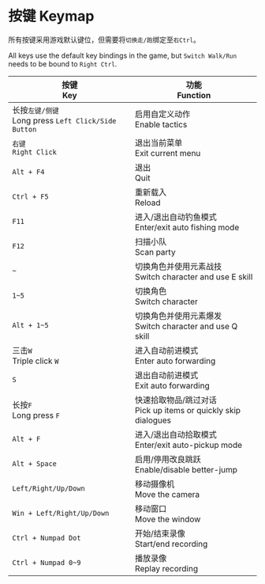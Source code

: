 # 按键 Keymap

所有按键采用游戏默认键位，但需要将`切换走/跑`绑定至`右Ctrl`。

All keys use the default key bindings in the game, but `Switch Walk/Run` needs
to be bound to `Right Ctrl`.

| 按键<br>Key                                            | 功能<br>Function                                                 |
| ------------------------------------------------------ | ---------------------------------------------------------------- |
| 长按`左键/侧键`<br>Long press `Left Click/Side Button` | 启用自定义动作<br>Enable tactics                                 |
| `右键`<br>`Right Click`                                | 退出当前菜单<br>Exit current menu                                |
| `Alt + F4`                                             | 退出<br>Quit                                                     |
| `Ctrl + F5`                                            | 重新载入<br>Reload                                               |
| `F11`                                                  | 进入/退出自动钓鱼模式<br>Enter/exit auto fishing mode            |
| `F12`                                                  | 扫描小队<br>Scan party                                           |
| `~`                                                    | 切换角色并使用元素战技<br>Switch character and use E skill       |
| `1~5`                                                  | 切换角色<br>Switch character                                     |
| `Alt + 1~5`                                            | 切换角色并使用元素爆发<br>Switch character and use Q skill       |
| 三击`W`<br>Triple click `W`                            | 进入自动前进模式<br>Enter auto forwarding                        |
| `S`                                                    | 退出自动前进模式<br>Exit auto forwarding                         |
| 长按`F`<br>Long press `F`                              | 快速拾取物品/跳过对话<br>Pick up items or quickly skip dialogues |
| `Alt + F`                                              | 进入/退出自动拾取模式<br>Enter/exit auto-pickup mode             |
| `Alt + Space`                                          | 启用/停用改良跳跃<br>Enable/disable better-jump                  |
| `Left/Right/Up/Down`                                   | 移动摄像机<br>Move the camera                                    |
| `Win + Left/Right/Up/Down`                             | 移动窗口<br>Move the window                                      |
| `Ctrl + Numpad Dot`                                    | 开始/结束录像<br>Start/end recording                             |
| `Ctrl + Numpad 0~9`                                    | 播放录像<br>Replay recording                                     |
